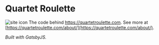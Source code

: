 # Quartet Roulette
![site icon](https://user-images.githubusercontent.com/150536/187096035-ea1f8f79-ffab-4659-bb4a-4ace4c993aad.png)
The code behind https://quartetroulette.com. See more at [https://quartetroulette.com/about/](https://quartetroulette.com/about/).

*Built with GatsbyJS.*
